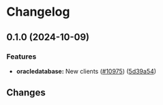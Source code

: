 # Changelog

## 0.1.0 (2024-10-09)


### Features

* **oracledatabase:** New clients ([#10975](https://github.com/googleapis/google-cloud-go/issues/10975)) ([5d39a54](https://github.com/googleapis/google-cloud-go/commit/5d39a54f645b118f6de80a14f942595e2c4dc6f9))

## Changes

